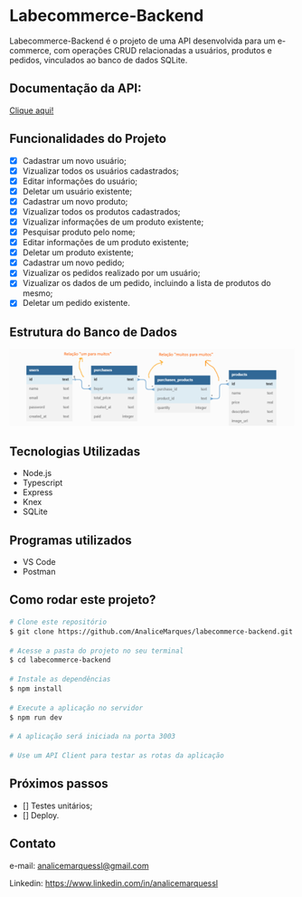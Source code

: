 # **Labecommerce-Backend**

Labecommerce-Backend é o projeto de uma API desenvolvida para um e-commerce, com operações CRUD relacionadas a usuários, produtos e pedidos, vinculados ao banco de dados SQLite.

## **Documentação da API:**

[Clique aqui!](https://documenter.getpostman.com/view/25826777/2s93XyUiZw)

## **Funcionalidades do Projeto**

- [x] Cadastrar um novo usuário;
- [x] Vizualizar todos os usuários cadastrados;
- [x] Editar informações do usuário;
- [x] Deletar um usuário existente;
- [x] Cadastrar um novo produto;
- [x] Vizualizar todos os produtos cadastrados;
- [x] Vizualizar informações de um produto existente;
- [x] Pesquisar produto pelo nome;
- [x] Editar informações de um produto existente;
- [x] Deletar um produto existente;
- [x] Cadastrar um novo pedido;
- [x] Vizualizar os pedidos realizado por um usuário;
- [x] Vizualizar os dados de um pedido, incluindo a lista de produtos do mesmo;
- [x] Deletar um pedido existente.

## **Estrutura do Banco de Dados**

![diagrama](./assets/diagrama-banco-de-dados.png)

## **Tecnologias Utilizadas**

- Node.js
- Typescript
- Express
- Knex
- SQLite

## **Programas utilizados**

- VS Code
- Postman

## **Como rodar este projeto?**

```bash
# Clone este repositório
$ git clone https://github.com/AnaliceMarques/labecommerce-backend.git

# Acesse a pasta do projeto no seu terminal
$ cd labecommerce-backend

# Instale as dependências
$ npm install

# Execute a aplicação no servidor
$ npm run dev

# A aplicação será iniciada na porta 3003

# Use um API Client para testar as rotas da aplicação
```

## **Próximos passos**

- [] Testes unitários;
- [] Deploy.

## **Contato**

e-mail: analicemarquessl@gmail.com

Linkedin: https://www.linkedin.com/in/analicemarquessl
